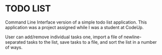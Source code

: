 # TODO LIST

Command Line Interface version of a simple todo list application. 
This application was a project assigned while I was a student at CodeUp.

User can add/remove individual tasks one, import a file of newline-separated tasks to the list, save tasks to a file, and sort the list in a number of ways.